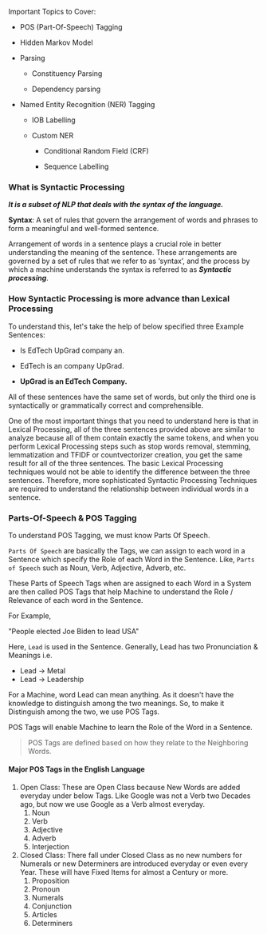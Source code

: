 
Important Topics to Cover:

- POS (Part-Of-Speech) Tagging

- Hidden Markov Model

- Parsing

	- Constituency Parsing

	- Dependency parsing

- Named Entity Recognition (NER) Tagging

	- IOB Labelling

	- Custom NER

		- Conditional Random Field (CRF)

		- Sequence Labelling

### What is Syntactic Processing

***It is a subset of NLP that deals with the syntax of the language.***

**Syntax**: A set of rules that govern the arrangement of words and phrases to form a meaningful and well-formed sentence.

Arrangement of words in a sentence plays a crucial role in better understanding the meaning of the sentence. These arrangements are governed by a set of rules that we refer to as ‘syntax’, and the process by which a machine understands the syntax is referred to as ***Syntactic processing***.

### How Syntactic Processing is more advance than Lexical Processing

To understand this, let's take the help of below specified three Example Sentences:

- Is EdTech UpGrad company an.

- EdTech is an company UpGrad.

- **UpGrad is an EdTech Company.**

All of these sentences have the same set of words, but only the third one is syntactically or grammatically correct and comprehensible. 

One of the most important things that you need to understand here is that in Lexical Processing, all of the three sentences provided above are similar to analyze because all of them contain exactly the same tokens, and when you perform Lexical Processing steps such as stop words removal, stemming, lemmatization and TFIDF or countvectorizer creation, you get the same result for all of the three sentences. The basic Lexical Processing techniques would not be able to identify the difference between the three sentences.
Therefore, more sophisticated Syntactic Processing Techniques are required to understand the relationship between individual words in a sentence.

### Parts-Of-Speech & POS Tagging

To understand POS Tagging, we must know Parts Of Speech.

`Parts Of Speech` are basically the Tags, we can assign to each word in a Sentence which specify the Role of each Word in the Sentence. Like, `Parts of Speech` such as Noun, Verb, Adjective, Adverb, etc.

These Parts of Speech Tags when are assigned to each Word in a System are then called POS Tags that help Machine to understand the Role / Relevance of each word in the Sentence.

For Example,

"People elected Joe Biden to lead USA"

Here, `Lead` is used in the Sentence. Generally, Lead has two Pronunciation & Meanings i.e.

- Lead -> Metal
- Lead -> Leadership

For a Machine, word Lead can mean anything. As it doesn't have the knowledge to distinguish among the two meanings.
So, to make it Distinguish among the two, we use POS Tags.

POS Tags will enable Machine to learn the Role of the Word in a Sentence.

> POS Tags are defined based on how they relate to the Neighboring Words.

#### Major POS Tags in the English Language

1. Open Class: These are Open Class because New Words are added everyday under below Tags. Like Google was not a Verb two Decades ago, but now we use Google as a Verb almost everyday.
	1. Noun
	2. Verb
	3. Adjective
	4. Adverb
	5. Interjection
2. Closed Class: There fall under Closed Class as no new numbers for Numerals or new Determiners are introduced everyday or even every Year. These will have Fixed Items for almost a Century or more.
	1. Proposition
	2. Pronoun
	3. Numerals
	4. Conjunction
	5. Articles
	6. Determiners


